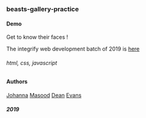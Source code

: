 ### beasts-gallery-practice 

#### Demo
Get to know their faces !



The integrify web development batch of 2019 is [here](https://musavy.github.io/class-2019-gallery/)

###### html, css, javascript

#### Authors
[Johanna](https://github.com/johannarousi)
[Masood](https://github.com/musavy)
[Dean](https://github.com/DBi1512)
[Evans](https://github.com/evanschaba)

##### 2019

